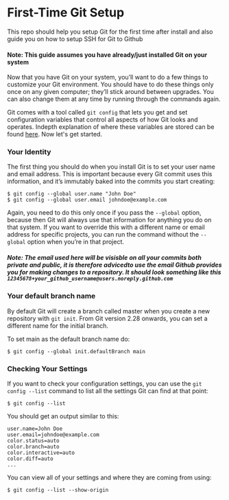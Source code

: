 # First-Time Git Setup

This repo should help you setup Git for the first time after install and also guide you on how to setup SSH for Git  to Github

#### Note: This guide assumes you have already/just installed Git on your system

Now that you have Git on your system, you’ll want to do a few things to customize your Git environment. You should have to do these things only once on any given computer; they’ll stick around between upgrades. You can also change them at any time by running through the commands again.

Git comes with a tool called `git config` that lets you get and set configuration variables that control all aspects of how Git looks and operates. Indepth explanation of where these variables are stored can be found [here](https://git-scm.com/book/en/v2/Getting-Started-First-Time-Git-Setup "git  configuration variables"). Now let's get started.

### Your Identity

The first thing you should do when you install Git is to set your user name and email address. This is important because every Git commit uses this information, and it’s immutably baked into the commits you start creating:

```
$ git config --global user.name "John Doe"
$ git config --global user.email johndoe@example.com
```

Again, you need to do this only once if you pass the `--global` option, because then Git will always use that information for anything you do on that system. If you want to override this with a different name or email address for specific projects, you can run the command without the `--global` option when you’re in that project.
##### Note: The email used here will be visisble on all your commits both private and public, it is therefore advicedto use the email Github provides you for making changes to a repository. It should look something like this `12345678+your_github_username@users.noreply.github.com`

### Your default branch name

By default Git will create a branch called master when you create a new repository with `git init`. From Git version 2.28 onwards, you can set a different name for the initial branch.

To set main as the default branch name do:

```
$ git config --global init.defaultBranch main
```

### Checking Your Settings

If you want to check your configuration settings, you can use the `git config --list` command to list all the settings Git can find at that point:
```
$ git config --list
```
You should get an output similar to this:
~~~
user.name=John Doe
user.email=johndoe@example.com
color.status=auto
color.branch=auto
color.interactive=auto
color.diff=auto
...
~~~


You can view all of your settings and where they are coming from using:
```
$ git config --list --show-origin
```
